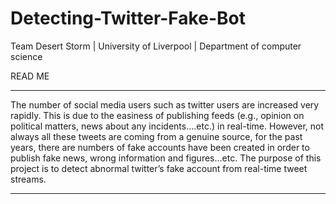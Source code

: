 # Detecting-Twitter-Fake-Bot
Team Desert Storm | University of Liverpool | Department of computer science

READ ME 
****
The number of social media users such as twitter users are increased very rapidly. 
This is due to the easiness of publishing feeds (e.g., opinion on political matters, news about any incidents….etc.) in real-time.
However, not always all these tweets are coming from a genuine source, for the past years, there are numbers of fake accounts have been created in order to publish fake news, wrong information and figures…etc. 
The purpose of this project is to detect abnormal twitter’s fake account from real-time tweet streams.
****
